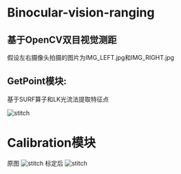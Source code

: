 # Binocular-vision-ranging



## 基于OpenCV双目视觉测距
假设左右摄像头拍摄的图片为IMG_LEFT.jpg和IMG_RIGHT.jpg

## GetPoint模块:
基于SURF算子和LK光流法提取特征点


![stitch](https://github.com/sysorem/Binocular-vision-ranging/blob/master/assets/SITICH.jpg)


# Calibration模块
原图
![stitch](https://github.com/sysorem/Binocular-vision-ranging/blob/master/assets/calibration_origin.jpg)
标定后
![stitch](https://github.com/sysorem/Binocular-vision-ranging/blob/master/assets/calibration.jpg)